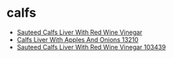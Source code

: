 # calfs

 * [Sauteed Calfs Liver With Red Wine Vinegar](../../index/s/sauteed-calfs-liver-with-red-wine-vinegar-103439.json)
 * [Calfs Liver With Apples And Onions 13210](../../index/c/calfs-liver-with-apples-and-onions-13210.json)
 * [Sauteed Calfs Liver With Red Wine Vinegar 103439](../../index/s/sauteed-calfs-liver-with-red-wine-vinegar-103439.json)
